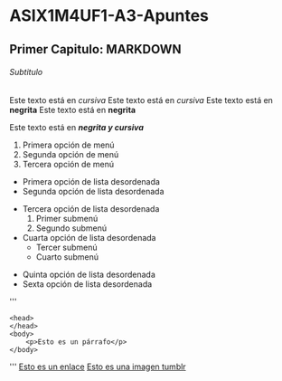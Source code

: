 # ASIX1M4UF1-A3-Apuntes

## Primer Capitulo: MARKDOWN

###### Subtitulo
Este texto está en _cursiva_
Este texto está en *cursiva*
Este texto está en __negrita__
Este texto está en **negrita**

Este texto está en __*negrita y cursiva*__

1. Primera opción de menú
2. Segunda opción de menú
3. Tercera opción de menú

* Primera opción de lista desordenada
* Segunda opción de lista desordenada
- Tercera opción de lista desordenada
    1. Primer submenú
    2. Segundo submenú
- Cuarta opción de lista desordenada
    * Tercer submenú 
    * Cuarto submenú
+ Quinta opción de lista desordenada
+ Sexta opción de lista desordenada

'''

<html>

    <head>
    </head>
    <body>
        <p>Esto es un párrafo</p>
    </body>
</html>

'''
[Esto es un enlace](http://joan23.fje.edu "Enlace a la web del cole")
[Esto es una imagen tumblr](https://img.wattpad.com/b78a86a1855fed470a4fd72b9328e91cd61e627d/68747470733a2f2f73332e616d617a6f6e6177732e636f6d2f776174747061642d6d656469612d736572766963652f53746f7279496d6167652f41563146703467585265623066513d3d2d3435343436323235342e313464396465623763613566343037663431383437333735333431312e6a7067?s=fit&w=720&h=720 "Titulo opcional de la imagen")


